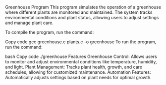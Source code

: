 Greenhouse Program
This program simulates the operation of a greenhouse where different plants are monitored and maintained. The system tracks environmental conditions and plant status, allowing users to adjust settings and manage plant care.

To compile the program, run the command:

Copy code
gcc greenhouse.c plants.c -o greenhouse
To run the program, run the command:

bash
Copy code
./greenhouse
Features
Greenhouse Control: Allows users to monitor and adjust environmental conditions like temperature, humidity, and light.
Plant Management: Tracks plant health, growth, and care schedules, allowing for customized maintenance.
Automation Features: Automatically adjusts settings based on plant needs for optimal growth.
